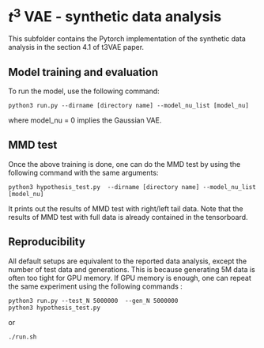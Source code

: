 # $t^3$ VAE - synthetic data analysis

This subfolder contains the Pytorch implementation of the synthetic data analysis in the section 4.1 of t3VAE paper. 

## Model training and evaluation

To run the model, use the following command:

```
python3 run.py --dirname [directory name] --model_nu_list [model_nu]
```

where model_nu = 0 implies the Gaussian VAE. 

## MMD test

Once the above training is done, one can do the MMD test by using the following command with the same arguments:

```
python3 hypothesis_test.py  --dirname [directory name] --model_nu_list [model_nu]
```

It prints out the results of MMD test with right/left tail data. Note that the results of MMD test with full data is already contained in the tensorboard. 

## Reproducibility

All default setups are equivalent to the reported data analysis, except the number of test data and generations. This is because generating 5M data is often too tight for GPU memory. If GPU memory is enough, one can repeat the same experiment using the following commands : 

```
python3 run.py --test_N 5000000  --gen_N 5000000
python3 hypothesis_test.py 
```

or

```
./run.sh
```


